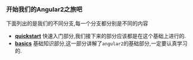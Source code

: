 ### 开始我们的Angular2之旅吧

下面列出的是我们的不同分支,每一个分支都分别是不同的内容

+ [**quickstart**](https://github.com/hacking-with-angular/angular2-travel/tree/quickstart) 快速入门部分,我们接下来的部分应该都是在这个基础上进行的.
+ [**basics**](https://github.com/hacking-with-angular/angular2-travel/tree/basics) 基础知识部分,这一部分讲解了`angular2`的基础部分,一定要认真学习的.
